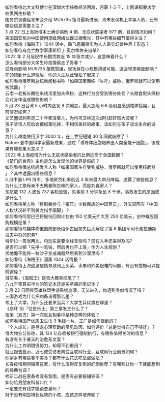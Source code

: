 如何看待北大文科博士在深圳大学任教经济困难，月薪 1-3 千，上网课都要求学校发网络补助？  
国务院调查组发布会介绍 MU5735 搜寻最新进展，尚未发现机上幸存人员，还有哪些信息需要关注？  
3 月 22 日上海新增本土确诊病例 4 例、无症状感染者 977 例，目前情况如何？  
美国国安局对中国使用顶级网络武器证据曝光，其中有哪些细节值得关注？  
如何看待《海贼王》1044 话中，路飞恶魔果实为人人果实幻兽种尼卡形态？  
如何看待乌克兰数学家康斯坦丁·奥尔梅佐夫自杀?  
2022 年 2 月居民中长期贷款近 15 年首次减少，这意味着什么？  
怎么看待部分大学生称疫情偷走了青春？  
受降雨影响 MU5735 搜救暂缓，现场存在小规模滑坡可能，这会带来哪些影响？  
在领悟到什么道理后，你的人生从此轻松了起来？  
如何看待俄罗斯总统新闻秘书称「如果国家面临『生存』威胁，俄罗斯就可以使用核武器」？  
云南一老板长期在米线汤里加头痛粉，这种行为会受到哪些处罚？长期食用头痛粉会对身体造成哪些影响？  
3 月 23 日台湾 5 小时内连发 8 次地震，最大震级 6.6 级明显感到楼体摇晃，目前情况如何？  
文艺圈讽刺男足二十年都没事儿，为何巩汉林这次却引起轩然大波呢？  
孩子坚信人死后会被细菌吃掉，不相信美好的故事，该如何与孩子谈论生命的诗意？  
为什么越南使用汉字 3000 年，在上世纪短短 30 年间就废除了？  
Nature 登中国科学家最新成果，通过「诱导体细胞培养出人类全能干细胞」，该成果有哪些重大意义？  
2022 年上海疫情为什么无症状感染者的比例远高于全国数据？  
《楚门的世界》主角是怎么发现他的世界是假的？  
如何看待俄总统府发言人称「如果国家生存受到威胁，俄罗斯就可以使用核武器 」？其中透露出哪些信息？  
3 月中国 LPR 持平，多地房贷利率创近 3 年来最大单月降幅，透露了哪些信息？  
为什么江歌母亲不去网暴陈世峰的家人，而是刘鑫家人？  
东航载 132 人波音 737 客机坠毁，失事前 3 分钟急坠 8 千米，事故发生的原因或是什么？  
如何看待美方称「将制裁参与『镇压』少数民族的中国官员」，外交部回应「中国人权状况轮不到美方指手画脚」？  
如何看待阿里巴巴将股份回购计划由 150 亿美元扩大至 250 亿美元，创中概股回购规模纪录？  
如何看待乌媒体称俄国防部长绍伊古因损失巨大解除了第 6 集团军司令弗拉迪斯拉夫中将的职务?  
特斯拉一周涨两次，电动车是要全线普涨吗？现在入手还来得及吗?  
是否可以把「先挣一笔钱，然后再也不上班」作为人生规划？  
伏地魔不能将一粒沙子变成魂器然后丢到沙漠里吗？  
如何看待《海贼王》漫画 1044 话情报？  
如何看待上海这波疫情导致网上买菜、水果和外卖很难的问题，有没有措施可以提前避免？  
目前看，《海贼王》是否大概率烂尾了？  
八九千预算买华为的笔记本还是买苹果的笔记本？  
3 月 23 日网传英雄联盟手游系统崩溃，无法进入，你遇到类似情况了吗？  
三国游戏为什么把刘备设得那么差？  
考上了大学，为什么还要来当兵？大学生兵优势在哪里？  
《崩坏 3》「往世乐土」第三章发生什么了？  
相亲（双方）第一次就互相看中是种怎样的体验？  
如何看待国产优质卫生巾 3 毛钱一片，工厂是如何做到的？  
「个人成长」是寻求心理帮助的常见动因，如何评价「总是觉得自己不够好」？  
恒大物业公告称，其 134 亿存款被银行强制执行，有哪些值得关注的信息？  
有没有关于春天的治愈系文案？  
为什么工作明明很努力，却得不到重用？  
就业报告显示，近七成受访者向往互联网行业，互联网行业前景如何？  
你家乡有哪些春季美食？都有什么花式吃法或做法？  
长春疫情期间隔离在家，有什么值得反复刷的好剧推荐？有哪些让你一下就能想到的经典台词？  
考研二战在家备考没有氛围，是否有必要报辅导班？  
如何给男朋友科普口红？  
一定要先有钱才能谈恋爱吗？  
对于没有明显特长优势的小孩，应该怎样培养呢？  
